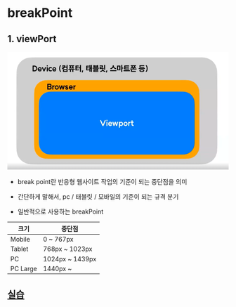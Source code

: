 # breakPoint
## 1. viewPort
<img src="./1.png">

- break point란 반응형 웹사이트 작업의 기준이 되는 중단점을 의미
- 간단하게 말해서, pc / 태블릿 / 모바일의 기준이 되는 규격 분기

- 일반적으로 사용하는 breakPoint
<table style="width:100%">
    <thead>
        <tr>
            <th>크기</th>
            <th>중단점</th>
        </tr>
    </thead>
    <tbody>
        <tr>
            <td>Mobile</td>
            <td>0 ~ 767px</td>
        </tr>
        <tr>
            <td>Tablet</td>
            <td>768px ~ 1023px</td>
        </tr>
        <tr>
            <td>PC</td>
            <td>1024px ~ 1439px</td>
        </tr>
        <tr>
            <td>PC Large</td>
            <td>1440px ~</td>
        </tr>
    </tbody>
</table>

## [실습](./9-3-index.html)